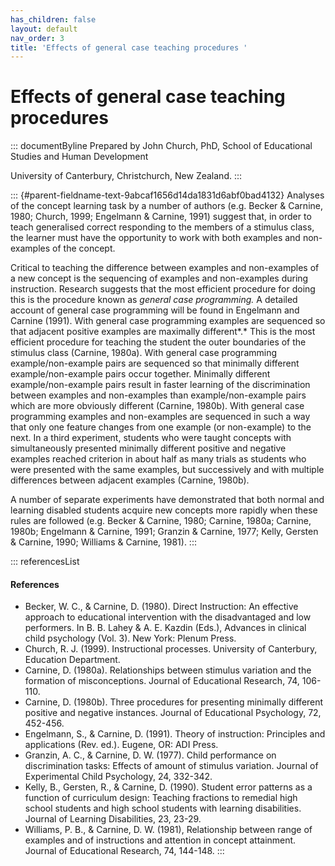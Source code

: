 ```yaml
---
has_children: false
layout: default
nav_order: 3
title: 'Effects of general case teaching procedures '
---
```

# Effects of general case teaching procedures 


::: documentByline
Prepared by John Church, PhD, School of Educational Studies and Human
Development

University of Canterbury, Christchurch, New Zealand.
:::

::: {#parent-fieldname-text-9abcaf1656d14da1831d6abf0bad4132}
Analyses of the concept learning task by a number of authors (e.g.
Becker & Carnine, 1980; Church, 1999; Engelmann & Carnine, 1991) suggest
that, in order to teach generalised correct responding to the members of
a stimulus class, the learner must have the opportunity to work with
both examples and non-examples of the concept.

Critical to teaching the difference between examples and non-examples of
a new concept is the sequencing of examples and non-examples during
instruction. Research suggests that the most efficient procedure for
doing this is the procedure known as *general case programming.* A
detailed account of general case programming will be found in Engelmann
and Carnine (1991). With general case programming examples are sequenced
so that adjacent positive examples are maximally different*.* This is
the most efficient procedure for teaching the student the outer
boundaries of the stimulus class (Carnine, 1980a). With general case
programming example/non-example pairs are sequenced so that minimally
different example/non-example pairs occur together. Minimally different
example/non-example pairs result in faster learning of the
discrimination between examples and non-examples than
example/non-example pairs which are more obviously different (Carnine,
1980b). With general case programming examples and non-examples are
sequenced in such a way that only one feature changes from one example
(or non-example) to the next. In a third experiment, students who were
taught concepts with simultaneously presented minimally different
positive and negative examples reached criterion in about half as many
trials as students who were presented with the same examples, but
successively and with multiple differences between adjacent examples
(Carnine, 1980b).

A number of separate experiments have demonstrated that both normal and
learning disabled students acquire new concepts more rapidly when these
rules are followed (e.g. Becker & Carnine, 1980; Carnine, 1980a;
Carnine, 1980b; Engelmann & Carnine, 1991; Granzin & Carnine, 1977;
Kelly, Gersten & Carnine, 1990; Williams & Carnine, 1981).
:::

::: referencesList
#### References

-   Becker, W. C., & Carnine, D. (1980). Direct Instruction: An
    effective approach to educational intervention with the
    disadvantaged and low performers. In B. B. Lahey & A. E. Kazdin
    (Eds.), Advances in clinical child psychology (Vol. 3). New York:
    Plenum Press.
-   Church, R. J. (1999). Instructional processes. University of
    Canterbury, Education Department.
-   Carnine, D. (1980a). Relationships between stimulus variation and
    the formation of misconceptions. Journal of Educational Research,
    74, 106-110.
-   Carnine, D. (1980b). Three procedures for presenting minimally
    different positive and negative instances. Journal of Educational
    Psychology, 72, 452-456.
-   Engelmann, S., & Carnine, D. (1991). Theory of instruction:
    Principles and applications (Rev. ed.). Eugene, OR: ADI Press.
-   Granzin, A. C., & Carnine, D. W. (1977). Child performance on
    discrimination tasks: Effects of amount of stimulus variation.
    Journal of Experimental Child Psychology, 24, 332-342.
-   Kelly, B., Gersten, R., & Carnine, D. (1990). Student error patterns
    as a function of curriculum design: Teaching fractions to remedial
    high school students and high school students with learning
    disabilities. Journal of Learning Disabilities, 23, 23-29.
-   Williams, P. B., & Carnine, D. W. (1981), Relationship between range
    of examples and of instructions and attention in concept attainment.
    Journal of Educational Research, 74, 144-148.
:::
